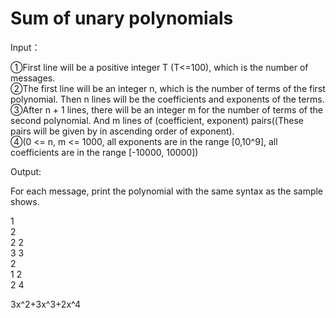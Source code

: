 # Sum of unary polynomials
Input：

①First line will be a positive integer T (T<=100), which is the number of messages.  
②The first line will be an integer n, which is the number of terms of the first polynomial. Then n lines will be the coefficients and exponents of the terms.  
③After n + 1 lines, there will be an integer m for the number of terms of the second polynomial. And m lines of (coefficient, exponent) pairs((These pairs will be given by in ascending order of exponent).  
④(0 <= n, m <= 1000, all exponents are in the range [0,10^9], all coefficients are in the range [-10000, 10000])  

Output:  

For each message, print the polynomial with the same syntax as the sample shows.    

1  
2  
2 2  
3 3  
2  
1 2  
2 4  

3x^2+3x^3+2x^4
